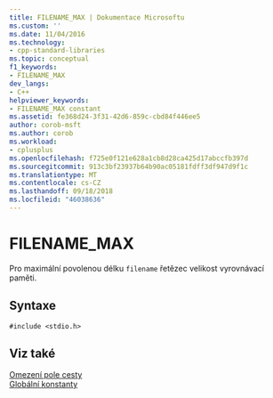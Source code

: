 ```yaml
---
title: FILENAME_MAX | Dokumentace Microsoftu
ms.custom: ''
ms.date: 11/04/2016
ms.technology:
- cpp-standard-libraries
ms.topic: conceptual
f1_keywords:
- FILENAME_MAX
dev_langs:
- C++
helpviewer_keywords:
- FILENAME_MAX constant
ms.assetid: fe368d24-3f31-42d6-859c-cbd84f446ee5
author: corob-msft
ms.author: corob
ms.workload:
- cplusplus
ms.openlocfilehash: f725e0f121e628a1cb8d28ca425d17abccfb397d
ms.sourcegitcommit: 913c3bf23937b64b90ac05181fdff3df947d9f1c
ms.translationtype: MT
ms.contentlocale: cs-CZ
ms.lasthandoff: 09/18/2018
ms.locfileid: "46038636"
---
```

# <a name="filenamemax"></a>FILENAME_MAX

Pro maximální povolenou délku `filename` řetězec velikost vyrovnávací paměti.

## <a name="syntax"></a>Syntaxe

```
#include <stdio.h>
```

## <a name="see-also"></a>Viz také

[Omezení pole cesty](../c-runtime-library/path-field-limits.md)<br/>
[Globální konstanty](../c-runtime-library/global-constants.md)